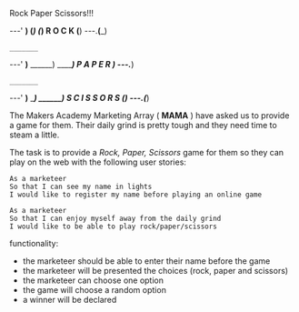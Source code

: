 Rock Paper Scissors!!!

---'   ____)
      (_____)
      (_____) R O C K
      (____)
---.__(___)

    _______
---'   ____)____
          ______)
          _______) P A P E R
         _______)
---.__________)

    _______
---'   ____)____
          ______)
       __________) S C I S S O R S
      (____)
---.__(___)

The Makers Academy Marketing Array ( **MAMA** ) have asked us to provide a game for them. Their daily grind is pretty tough and they need time to steam a little.

The task is to provide a _Rock, Paper, Scissors_ game for them so they can play on the web with the following user stories:

```
As a marketeer
So that I can see my name in lights
I would like to register my name before playing an online game

As a marketeer
So that I can enjoy myself away from the daily grind
I would like to be able to play rock/paper/scissors
```

functionality:

- the marketeer should be able to enter their name before the game
- the marketeer will be presented the choices (rock, paper and scissors)
- the marketeer can choose one option
- the game will choose a random option
- a winner will be declared
